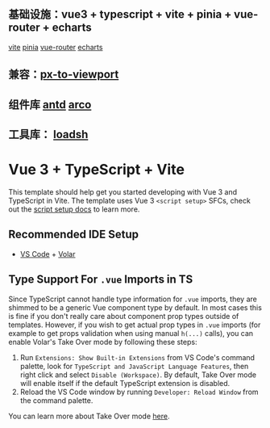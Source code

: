 ## 基础设施：vue3 + typescript + vite + pinia + vue-router + echarts

[vite](https://vitejs.cn/)
[pinia](https://pinia.web3doc.top/)
[vue-router](https://router.vuejs.org/zh/)
[echarts](https://echarts.apache.org/zh/index.html)

## 兼容：[px-to-viewport](https://github.com/evrone/postcss-px-to-viewport/blob/master/README_CN.md)

## 组件库 [antd](https://antdv.com/components/overview-cn) [arco](https://arco.design/)

## 工具库： [loadsh](https://www.lodashjs.com/)

# Vue 3 + TypeScript + Vite

This template should help get you started developing with Vue 3 and TypeScript in Vite. The template uses Vue 3 `<script setup>` SFCs, check out the [script setup docs](https://v3.vuejs.org/api/sfc-script-setup.html#sfc-script-setup) to learn more.

## Recommended IDE Setup

- [VS Code](https://code.visualstudio.com/) + [Volar](https://marketplace.visualstudio.com/items?itemName=Vue.volar)

## Type Support For `.vue` Imports in TS

Since TypeScript cannot handle type information for `.vue` imports, they are shimmed to be a generic Vue component type by default. In most cases this is fine if you don't really care about component prop types outside of templates. However, if you wish to get actual prop types in `.vue` imports (for example to get props validation when using manual `h(...)` calls), you can enable Volar's Take Over mode by following these steps:

1. Run `Extensions: Show Built-in Extensions` from VS Code's command palette, look for `TypeScript and JavaScript Language Features`, then right click and select `Disable (Workspace)`. By default, Take Over mode will enable itself if the default TypeScript extension is disabled.
2. Reload the VS Code window by running `Developer: Reload Window` from the command palette.

You can learn more about Take Over mode [here](https://github.com/johnsoncodehk/volar/discussions/471).
